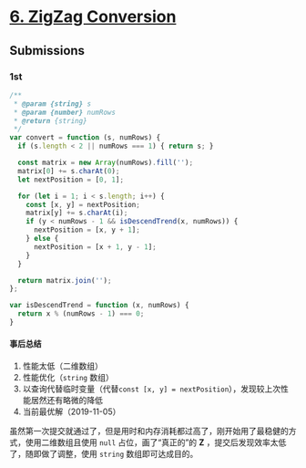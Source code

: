 # [6. ZigZag Conversion](https://leetcode-cn.com/problems/zigzag-conversion/)

## Submissions

### 1st

```js
/**
 * @param {string} s
 * @param {number} numRows
 * @return {string}
 */
var convert = function (s, numRows) {
  if (s.length < 2 || numRows === 1) { return s; }

  const matrix = new Array(numRows).fill('');
  matrix[0] += s.charAt(0);
  let nextPosition = [0, 1];

  for (let i = 1; i < s.length; i++) {
    const [x, y] = nextPosition;
    matrix[y] += s.charAt(i);
    if (y < numRows - 1 && isDescendTrend(x, numRows)) {
      nextPosition = [x, y + 1];
    } else {
      nextPosition = [x + 1, y - 1];
    }
  }

  return matrix.join('');
};

var isDescendTrend = function (x, numRows) {
  return x % (numRows - 1) === 0;
}
```

#### 事后总结

1. 性能太低（二维数组）
2. 性能优化（`string` 数组）
3. 以查询代替临时变量（代替`const [x, y] = nextPosition`），发现较上次性能居然还有略微的降低
4. 当前最优解（2019-11-05）

虽然第一次提交就通过了，但是用时和内存消耗都过高了，刚开始用了最稳健的方式，使用二维数组且使用 `null` 占位，画了“真正的”的 **Z** ，提交后发现效率太低了，随即做了调整，使用 `string` 数组即可达成目的。
